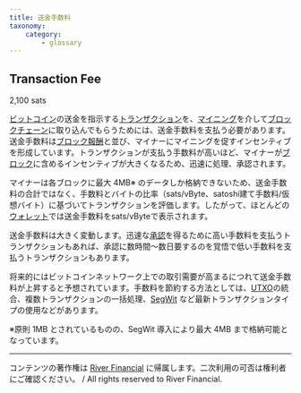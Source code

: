 ```yaml
---
title: 送金手数料
taxonomy:
    category:
        - glossary
---
```


## Transaction Fee
2,100 sats

[ビットコイン](http://lostinbitcoin.jp.testrs.jp/staging/glossary/bitcoin/)の送金を指示する[トランザクション](http://lostinbitcoin.jp.testrs.jp/staging/glossary/transaction/)を、[マイニング](http://lostinbitcoin.jp.testrs.jp/staging/glossary/mining/)を介して[ブロックチェーン](http://lostinbitcoin.jp.testrs.jp/staging/glossary/blockchain/)に取り込んでもらうためには、送金手数料を支払う必要があります。送金手数料は[ブロック報酬](http://lostinbitcoin.jp.testrs.jp/staging/glossary/block_subsidy/)と並び、マイナーにマイニングを促すインセンティブを形成しています。トランザクションが支払う手数料が高いほど、マイナーが[ブロック](http://lostinbitcoin.jp.testrs.jp/staging/glossary/block/)に含めるインセンティブが大きくなるため、迅速に処理、承認されます。

マイナーは各ブロックに最大 4MB※ のデータしか格納できないため、送金手数料の合計ではなく、手数料とバイトの比率（sats/vByte、satoshi建て手数料/仮想バイト）に基づいてトランザクションを評価します。したがって、ほとんどの[ウォレット](http://lostinbitcoin.jp.testrs.jp/staging/glossary/wallet/)では送金手数料をsats/vByteで表示されます。

送金手数料は大きく変動します。迅速な[承認](http://lostinbitcoin.jp.testrs.jp/staging/glossary/confirmation/)を得るために高い手数料を支払うトランザクションもあれば、承認に数時間〜数日要するのを覚悟で低い手数料を支払うトランザクションもあります。

将来的にはビットコインネットワーク上での取引需要が高まるにつれて送金手数料が上昇すると予想されています。手数料を節約する方法としては、[UTXO](http://lostinbitcoin.jp.testrs.jp/staging/glossary/utxo/)の統合、複数トランザクションの一括処理、[SegWit](http://lostinbitcoin.jp.testrs.jp/staging/glossary/segwit/) など最新トランザクションタイプの使用などがあります。

※原則 1MB とされているものの、SegWit 導入により最大 4MB まで格納可能となっています。

---
コンテンツの著作権は [River Financial](https://river.com/) に帰属します。二次利用の可否は権利者にご確認ください。 / All rights reserved to River Financial.
